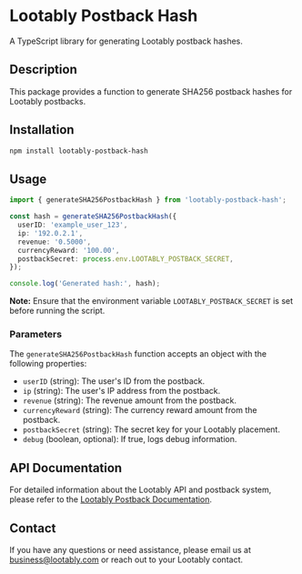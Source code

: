 # Lootably Postback Hash

A TypeScript library for generating Lootably postback hashes.

## Description

This package provides a function to generate SHA256 postback hashes for Lootably postbacks.

## Installation

```bash
npm install lootably-postback-hash
```

## Usage

```typescript
import { generateSHA256PostbackHash } from 'lootably-postback-hash';

const hash = generateSHA256PostbackHash({
  userID: 'example_user_123',
  ip: '192.0.2.1',
  revenue: '0.5000',
  currencyReward: '100.00',
  postbackSecret: process.env.LOOTABLY_POSTBACK_SECRET,
});

console.log('Generated hash:', hash);
```

**Note:** Ensure that the environment variable `LOOTABLY_POSTBACK_SECRET` is set before running the script.

### Parameters

The `generateSHA256PostbackHash` function accepts an object with the following properties:

- `userID` (string): The user's ID from the postback.
- `ip` (string): The user's IP address from the postback.
- `revenue` (string): The revenue amount from the postback.
- `currencyReward` (string): The currency reward amount from the postback.
- `postbackSecret` (string): The secret key for your Lootably placement.
- `debug` (boolean, optional): If true, logs debug information.

## API Documentation

For detailed information about the Lootably API and postback system, please refer to the [Lootably Postback Documentation](https://documentation.lootably.com/docs/postbacks).

## Contact

If you have any questions or need assistance, please email us at [business@lootably.com](mailto:business@lootably.com) or reach out to your Lootably contact.